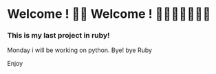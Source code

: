 # Welcome ! 🥳🥳 Welcome ! 👨🏾‍💻🕺🏾🥳🥳


### This is my last project in ruby! 

Monday i will be working on python. Bye! bye Ruby 

Enjoy

